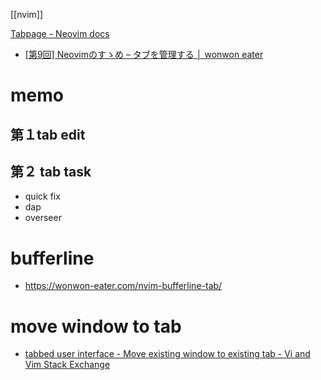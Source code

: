 [[nvim]]

[Tabpage - Neovim docs](https://neovim.io/doc/user/tabpage.html)

- [[第9回] Neovimのすゝめ – タブを管理する │ wonwon eater](https://wonwon-eater.com/nvim-tab/)

# memo
## 第１tab edit

## 第２ tab task
- quick fix
- dap
- overseer

# bufferline
- https://wonwon-eater.com/nvim-bufferline-tab/

# move window to tab
- [tabbed user interface - Move existing window to existing tab - Vi and Vim Stack Exchange](https://vi.stackexchange.com/questions/3386/move-existing-window-to-existing-tab)
